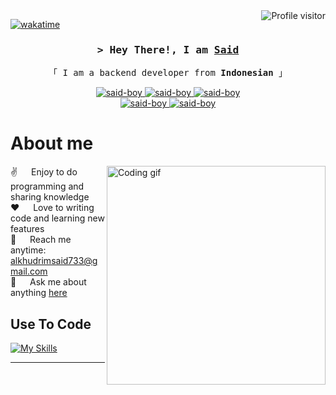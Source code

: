 
<a href="https://komarev.com/ghpvc/?username=said-boy">
  <img align="right" src="https://komarev.com/ghpvc/?username=said-boy&label=Visitors&color=0e75b6&style=flat" alt="Profile visitor" />
</a>


[![wakatime](https://wakatime.com/badge/user/eebb3dd8-d9b2-40de-9b88-6fd6cac99dbc.svg)](https://wakatime.com/@eebb3dd8-d9b2-40de-9b88-6fd6cac99dbc)

<!-- Intro  -->
<h3 align="center">
        <samp>&gt; Hey There!, I am
                <b><a target="_blank" href="https://said-boy.github.io/">Said</a></b>
        </samp>
</h3>


<p align="center"> 
  <samp>
    「 I am a backend developer from <b>Indonesian</b> 」
    <br>
  </samp>
</p>

<p align="center">
 <a href="http://msaidalkhudri.my.id/" target="blank">
  <img src="https://img.shields.io/badge/Website-DC143C?style=for-the-badge&logo=medium&logoColor=white" alt="said-boy" />
 </a>
 <a href="https://www.linkedin.com/in/muhammad-said-alkhudri-7b4720234/" target="_blank">
  <img src="https://img.shields.io/badge/LinkedIn-0077B5?style=for-the-badge&logo=linkedin&logoColor=white" alt="said-boy"/>
 </a>
 <!-- <a href="http://msaidalkhudri.my.id/" target="_blank">
  <img src="https://img.shields.io/badge/dev.to-0A0A0A?style=for-the-badge&logo=dev.to&logoColor=white" alt="said-boy" />
 </a> -->
<!--  <a href="https://twitter.com/said-boy_dev" target="_blank">
  <img src="https://img.shields.io/badge/Twitter-1DA1F2?style=for-the-badge&logo=twitter&logoColor=white" />
 </a> -->
 <a href="https://www.instagram.com/msaidalkhudri_/" target="_blank">
  <img src="https://img.shields.io/badge/Instagram-fe4164?style=for-the-badge&logo=instagram&logoColor=white" alt="said-boy" />
 </a> 
<!--  <a href="https://www.facebook.com/said.a.khudri.56/" target="_blank">
  <img src="https://img.shields.io/badge/Facebook-20BEFF?&style=for-the-badge&logo=facebook&logoColor=white" alt="said-boy"  />
  </a>  -->

<br />

<a href="https://www.codewars.com/users/said-boy" target="_blank">
  <img src="https://img.shields.io/badge/Codewars-B1361E?style=for-the-badge&logo=codewars&logoColor=white" alt="said-boy" />
 </a> 
 
<a href="https://www.hackerrank.com/profile/alkhudrimsaid733" target="_blank">
  <img src="https://img.shields.io/badge/-Hackerrank-2EC866?style=for-the-badge&logo=HackerRank&logoColor=white" alt="said-boy" />
 </a> 
  
</p>

<!-- About Section -->
 # About me
 
<p>
 <img align="right" width="350" src="/assets/programmer.gif" alt="Coding gif" />
  
 ✌️ &emsp; Enjoy to do programming and sharing knowledge <br/>
 ❤️ &emsp; Love to writing code and learning new features<br/>
 📧 &emsp; Reach me anytime: alkhudrimsaid733@gmail.com<br/>
 💬 &emsp; Ask me about anything [here](https://github.com/said-boy/said-boy/issues)

</p>

## Use To Code

[![My Skills](https://skillicons.dev/icons?i=go,java,html,css,bootstrap,tailwind,mysql,mongodb,redis,git)](https://skillicons.dev)

<hr>
